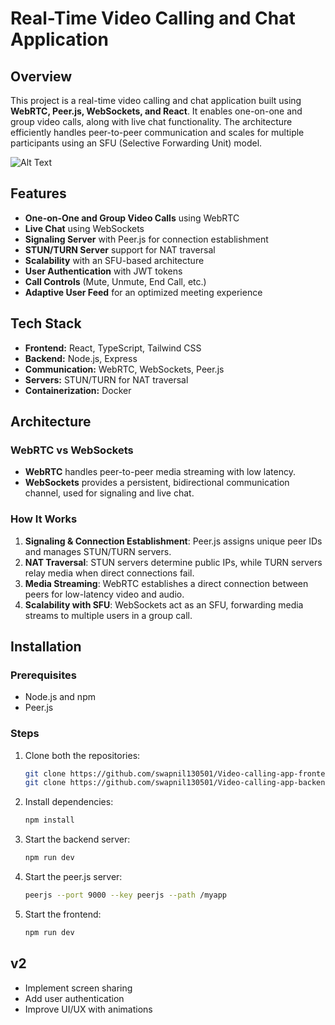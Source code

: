 # Real-Time Video Calling and Chat Application

## Overview
This project is a real-time video calling and chat application built using **WebRTC, Peer.js, WebSockets, and React**. It enables one-on-one and group video calls, along with live chat functionality. The architecture efficiently handles peer-to-peer communication and scales for multiple participants using an SFU (Selective Forwarding Unit) model.

![Alt Text](assets/img.png)

## Features
- **One-on-One and Group Video Calls** using WebRTC
- **Live Chat** using WebSockets
- **Signaling Server** with Peer.js for connection establishment
- **STUN/TURN Server** support for NAT traversal
- **Scalability** with an SFU-based architecture
- **User Authentication** with JWT tokens
- **Call Controls** (Mute, Unmute, End Call, etc.)
- **Adaptive User Feed** for an optimized meeting experience

## Tech Stack
- **Frontend:** React, TypeScript, Tailwind CSS
- **Backend:** Node.js, Express
- **Communication:** WebRTC, WebSockets, Peer.js
- **Servers:** STUN/TURN for NAT traversal
- **Containerization:** Docker

## Architecture
### WebRTC vs WebSockets
- **WebRTC** handles peer-to-peer media streaming with low latency.
- **WebSockets** provides a persistent, bidirectional communication channel, used for signaling and live chat.

### How It Works
1. **Signaling & Connection Establishment**: Peer.js assigns unique peer IDs and manages STUN/TURN servers.
2. **NAT Traversal**: STUN servers determine public IPs, while TURN servers relay media when direct connections fail.
3. **Media Streaming**: WebRTC establishes a direct connection between peers for low-latency video and audio.
4. **Scalability with SFU**: WebSockets act as an SFU, forwarding media streams to multiple users in a group call.

## Installation
### Prerequisites
- Node.js and npm
- Peer.js
### Steps
1. Clone both the repositories:
   ```sh
   git clone https://github.com/swapnil130501/Video-calling-app-frontend
   git clone https://github.com/swapnil130501/Video-calling-app-backend
   ```
2. Install dependencies:
   ```sh
   npm install
   ```
3. Start the backend server:
   ```sh
   npm run dev
   ```
4. Start the peer.js server:
   ```sh
   peerjs --port 9000 --key peerjs --path /myapp
   ```
5. Start the frontend:
   ```sh
   npm run dev
   ```

## v2
- Implement screen sharing
- Add user authentication
- Improve UI/UX with animations


